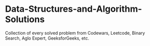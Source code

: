 # Data-Structures-and-Algorithm-Solutions
Collection of every solved problem from Codewars, Leetcode, Binary Search, Aglo Expert, GeeksforGeeks, etc.
